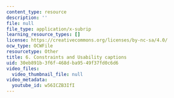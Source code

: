 ```yaml
---
content_type: resource
description: ''
file: null
file_type: application/x-subrip
learning_resource_types: []
license: https://creativecommons.org/licenses/by-nc-sa/4.0/
ocw_type: OCWFile
resourcetype: Other
title: 6. Constraints and Usability captions
uid: 30eb891b-3f6f-468d-ba95-49f37fd0c6d6
video_files:
  video_thumbnail_file: null
video_metadata:
  youtube_id: w56ICZB3IfI
---
```

